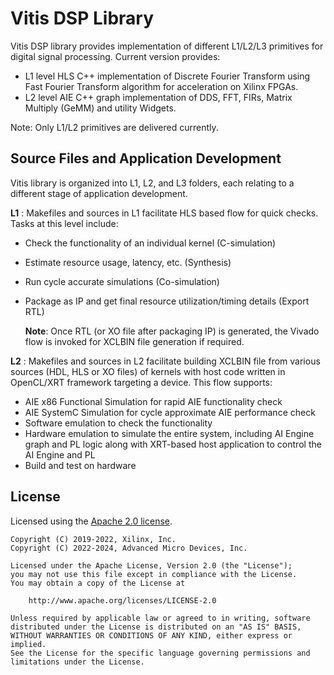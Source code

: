 # Vitis DSP Library

Vitis DSP library provides implementation of different L1/L2/L3 primitives for digital signal processing.
Current version provides:
- L1 level HLS C++ implementation of Discrete Fourier Transform using Fast Fourier Transform algorithm for acceleration on Xilinx FPGAs.
- L2 level AIE C++ graph implementation of DDS, FFT, FIRs, Matrix Multiply (GeMM) and utility Widgets.

Note: Only L1/L2 primitives are delivered currently.

## Source Files and Application Development
Vitis library is organized into L1, L2, and L3 folders, each relating to a different stage of application development.

**L1** :
      Makefiles and sources in L1 facilitate HLS based flow for quick checks. Tasks at this level include:

* Check the functionality of an individual kernel (C-simulation)
* Estimate resource usage, latency, etc. (Synthesis)
* Run cycle accurate simulations (Co-simulation)
* Package as IP and get final resource utilization/timing details (Export RTL)

	**Note**:  Once RTL (or XO file after packaging IP) is generated, the Vivado flow is invoked for XCLBIN file generation if required.

**L2** :
       Makefiles and sources in L2 facilitate building XCLBIN file from various sources (HDL, HLS or XO files) of kernels with host code written in OpenCL/XRT framework targeting a device. This flow supports:

* AIE x86 Functional Simulation for rapid AIE functionality check
* AIE SystemC Simulation for cycle approximate AIE performance check
* Software emulation to check the functionality
* Hardware emulation to simulate the entire system, including AI Engine graph and PL logic along with XRT-based host application to control the AI Engine and PL
* Build and test on hardware


## License

Licensed using the [Apache 2.0 license](https://www.apache.org/licenses/LICENSE-2.0).

    Copyright (C) 2019-2022, Xilinx, Inc.
    Copyright (C) 2022-2024, Advanced Micro Devices, Inc.

    Licensed under the Apache License, Version 2.0 (the "License");
    you may not use this file except in compliance with the License.
    You may obtain a copy of the License at

        http://www.apache.org/licenses/LICENSE-2.0

    Unless required by applicable law or agreed to in writing, software
    distributed under the License is distributed on an "AS IS" BASIS,
    WITHOUT WARRANTIES OR CONDITIONS OF ANY KIND, either express or implied.
    See the License for the specific language governing permissions and
    limitations under the License.
